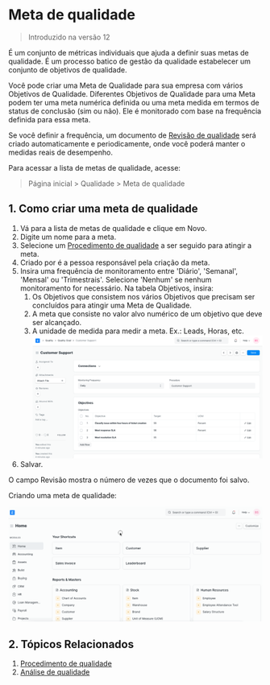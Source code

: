 # Meta de qualidade



> Introduzido na versão 12


É um conjunto de métricas individuais que ajuda a definir suas metas de qualidade. É um processo batico de gestão da qualidade estabelecer um conjunto de objetivos de qualidade.


Você pode criar uma Meta de Qualidade para sua empresa com vários Objetivos de Qualidade. Diferentes Objetivos de Qualidade para uma Meta podem ter uma meta numérica definida ou uma meta medida em termos de status de conclusão (sim ou não). Ele é monitorado com base na frequência definida para essa meta.


Se você definir a frequência, um documento de [Revisão de qualidade](/docs/pt/quality-management/quality_review) será criado automaticamente e periodicamente, onde você poderá manter o medidas reais de desempenho.


Para acessar a lista de metas de qualidade, acesse:


> Página inicial > Qualidade > Meta de qualidade


## 1. Como criar uma meta de qualidade


1. Vá para a lista de metas de qualidade e clique em Novo.
2. Digite um nome para a meta.
3. Selecione um [Procedimento de qualidade](/docs/pt/quality-management/quality_procedure) a ser seguido para atingir a meta.
4. Criado por é a pessoa responsável pela criação da meta.
5. Insira uma frequência de monitoramento entre 'Diário', 'Semanal', 'Mensal' ou 'Trimestrais'. Selecione 'Nenhum' se nenhum monitoramento for necessário.
Na tabela Objetivos, insira:
	1. Os Objetivos que consistem nos vários Objetivos que precisam ser concluídos para atingir uma Meta de Qualidade.
	2. A meta que consiste no valor alvo numérico de um objetivo que deve ser alcançado.
	3. A unidade de medida para medir a meta. Ex.: Leads, Horas, etc.
	![Meta de qualidade](/files/quality-goal.png)
6. Salvar.


O campo Revisão mostra o número de vezes que o documento foi salvo.


Criando uma meta de qualidade:


![Gerenciamento de qualidade](/files/creating-quality-goal.gif)


## 2. Tópicos Relacionados


1. [Procedimento de qualidade](/docs/pt/quality-management/quality_procedure)
2. [Análise de qualidade](/docs/pt/quality-management/quality_review)



